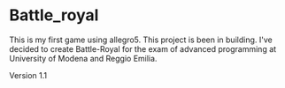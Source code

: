 # Battle_royal
This is my first game using allegro5. This project is been in building. I've decided to create Battle-Royal for the exam of advanced programming at University of Modena and Reggio Emilia.

Version 1.1
